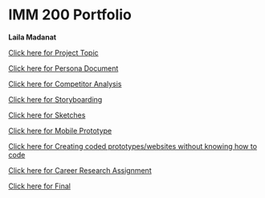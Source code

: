 # IMM 200 Portfolio
**Laila Madanat**

<a href="Select Project Topic.pdf">Click here for Project Topic</a><br>

<a href="Persona.pdf">Click here for Persona Document</a><br>

<a href="Competitor Analysis.pdf">Click here for Competitor Analysis</a><br>

<a href="Storyboard.pdf">Click here for Storyboarding</a><br>

<a href="assignment5-LailaMadanat.zip">Click here for Sketches</a><br>

<a href="https://marvelapp.com/prototype/28eha2ag/screen/77607269">Click here for Mobile Prototype</a><br>

<a href="https://lailas-website-prototype.webflow.io/">Click here for Creating coded prototypes/websites without knowing how to code</a><br>

<a href="Assignment 8 - Career Research Assignment Worksheet.pdf">Click here for Career Research Assignment</a><br>

<a href="Final.zip">Click here for Final</a><br>
